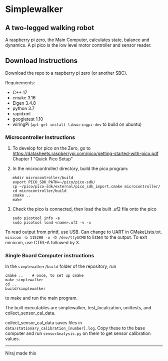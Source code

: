 # Simplewalker
A two-legged walking robot
---
A raspberry pi zero, the Main Computer, calculates state, balance and dynamics. A pi pico is the low level motor controller and sensor reader.

## Download Instructions
Download the repo to a raspberry pi zero (or another SBC).

Requirements:
- C++ 17
- cmake 3.16
- Eigen 3.4.8
- python 3.7
- rapidxml
- googletest 1.10
- wiringPi (`apt-get install libwiringpi-dev` to build on ubuntu)

### Microcontroller Instructions
1. To develop for pico on the Zero, go to https://datasheets.raspberrypi.com/pico/getting-started-with-pico.pdf Chapter 1 "Quick Pico Setup"
2. In the microcontroller/ directory, build the pico program:
    ```
    mkdir microcontroller/build
    export PICO_SDK_PATH=~/pico/pico-sdk/
    cp ~/pico/pico-sdk/external/pico_sdk_import.cmake microcontroller/
    cd microcontroller/build
    cmake ..
    make
    ```

3. Check the pico is connected, then load the built .uf2 file onto the pico

    ```
    sudo picotool info -a
    sudo picotool load <name>.uf2 -v -x
    ```

To read output from printf, use USB. Can change to UART in CMakeLists.txt.
`minicom -b 115200 -o -D /dev/ttyACM0` to listen to the output. To exit minicom, use CTRL-A followed by X.


### Single Board Computer instructions
In the `simplewalker/build` folder of the repository, run
```
cmake ..    # once, to set up cmake
make simplewalker 
cd ..
build/simplewalker
```
to make and run the main program.

The built executables are simplewalker, test_localization, unittests, and collect_sensor_cal_data.

collect_sensor_cal_data saves files in `data/stationary_calibration_[number].log`.
Copy these to the base computer and run `sensorAnalysis.py` on them to get sensor calibration values.


---
Niraj made this
